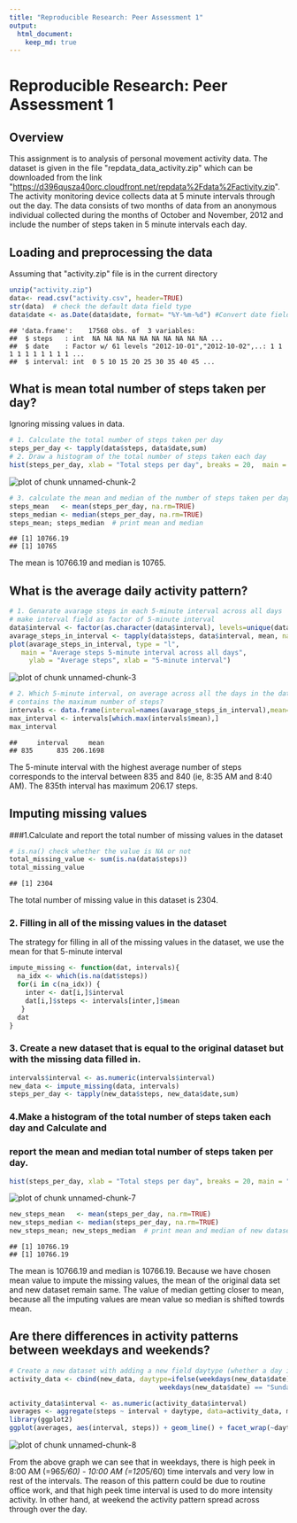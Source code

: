```yaml
---
title: "Reproducible Research: Peer Assessment 1"
output:
  html_document:
    keep_md: true
---
```

# Reproducible Research: Peer Assessment 1

## Overview 
This assignment is to analysis of personal movement activity data. The dataset is given in the file "repdata_data_activity.zip" which can be downloaded from the link "https://d396qusza40orc.cloudfront.net/repdata%2Fdata%2Factivity.zip". The activity monitoring device collects data at 5 minute intervals through out the day. The data consists of two months of data from an anonymous individual collected during the months of October and November, 2012 and include the number of steps taken in 5 minute intervals each day. 

## Loading and preprocessing the data
Assuming that "activity.zip" file is in the current directory

```r
unzip("activity.zip")
data<- read.csv("activity.csv", header=TRUE)
str(data)  # check the default data field type
data$date <- as.Date(data$date, format= "%Y-%m-%d") #Convert date field to Date class
```

```
## 'data.frame':	17568 obs. of  3 variables:
##  $ steps   : int  NA NA NA NA NA NA NA NA NA NA ...
##  $ date    : Factor w/ 61 levels "2012-10-01","2012-10-02",..: 1 1 1 1 1 1 1 1 1 1 ...
##  $ interval: int  0 5 10 15 20 25 30 35 40 45 ...
```

## What is mean total number of steps taken per day?
Ignoring missing values in data.

```r
# 1. Calculate the total number of steps taken per day
steps_per_day <- tapply(data$steps, data$date,sum) 
# 2. Draw a histogram of the total number of steps taken each day
hist(steps_per_day, xlab = "Total steps per day", breaks = 20,  main = "Total daily steps") 
```

![plot of chunk unnamed-chunk-2](figure/unnamed-chunk-2-1.png) 

```r
# 3. calculate the mean and median of the number of steps taken per day
steps_mean   <- mean(steps_per_day, na.rm=TRUE)
steps_median <- median(steps_per_day, na.rm=TRUE)
steps_mean; steps_median  # print mean and median
```

```
## [1] 10766.19
## [1] 10765
```

The mean is 10766.19 and median is 10765.
## What is the average daily activity pattern?

```r
# 1. Genarate avarage steps in each 5-minute interval across all days
# make interval field as factor of 5-minute interval
data$interval <- factor(as.character(data$interval), levels=unique(data$interval)) 
avarage_steps_in_interval <- tapply(data$steps, data$interval, mean, na.rm = TRUE)
plot(avarage_steps_in_interval, type = "l",
   main = "Average steps 5-minute interval across all days",
     ylab = "Average steps", xlab = "5-minute interval")
```

![plot of chunk unnamed-chunk-3](figure/unnamed-chunk-3-1.png) 

```r
# 2. Which 5-minute interval, on average across all the days in the dataset, 
# contains the maximum number of steps?
intervals <- data.frame(interval=names(avarage_steps_in_interval),mean=avarage_steps_in_interval)
max_interval <- intervals[which.max(intervals$mean),]
max_interval
```

```
##     interval     mean
## 835      835 206.1698
```
The 5-minute interval with the highest average number of steps corresponds to the interval between 835 and 840 (ie, 8:35 AM and 8:40 AM).
The 835th interval has maximum 206.17 steps.

## Imputing missing values
###1.Calculate and report the total number of missing values in the dataset 

```r
# is.na() check whether the value is NA or not
total_missing_value <- sum(is.na(data$steps)) 
total_missing_value 
```

```
## [1] 2304
```

The total number of missing value in this dataset is 2304.
### 2. Filling in all of the missing values in the dataset
The strategy for filling in all of the missing values in the dataset, we use the mean for that 5-minute interval

```r
impute_missing <- function(dat, intervals){
  na_idx <- which(is.na(dat$steps))
  for(i in c(na_idx)) {
    inter <- dat[i,]$interval
    dat[i,]$steps <- intervals[inter,]$mean
   }
  dat
}
```

### 3. Create a new dataset that is equal to the original dataset but with the missing data filled in.

```r
intervals$interval <- as.numeric(intervals$interval)
new_data <- impute_missing(data, intervals)
steps_per_day <- tapply(new_data$steps, new_data$date,sum)
```

### 4.Make a histogram of the total number of steps taken each day and Calculate and 
### report the mean and median total number of steps taken per day.

```r
hist(steps_per_day, xlab = "Total steps per day", breaks = 20, main = "Total daily steps") 
```

![plot of chunk unnamed-chunk-7](figure/unnamed-chunk-7-1.png) 

```r
new_steps_mean   <- mean(steps_per_day, na.rm=TRUE)
new_steps_median <- median(steps_per_day, na.rm=TRUE)
new_steps_mean; new_steps_median  # print mean and median of new dataset
```

```
## [1] 10766.19
## [1] 10766.19
```

The mean is 10766.19 and median is 10766.19. Because we  have chosen mean value to impute the missing values, the mean of the original data set and new dataset remain same. The value of median getting closer to mean, because all the imputing values are mean value so median is shifted towrds mean.

## Are there differences in activity patterns between weekdays and weekends?   

```r
# Create a new dataset with adding a new field daytype (whether a day is weekday or weekend).
activity_data <- cbind(new_data, daytype=ifelse(weekdays(new_data$date) == "Saturday" |       
                                      weekdays(new_data$date) == "Sunday", "weekend", "weekday"))

activity_data$interval <- as.numeric(activity_data$interval)
averages <- aggregate(steps ~ interval + daytype, data=activity_data, mean)
library(ggplot2)
ggplot(averages, aes(interval, steps)) + geom_line() + facet_wrap(~daytype,nrow=2, ncol=1 ) +xlab("5-minute interval") + ylab("Number of steps")
```

![plot of chunk unnamed-chunk-8](figure/unnamed-chunk-8-1.png) 

From the above graph we can see that in weekdays, there is high peek in 8:00 AM (=96*5/60) - 10:00 AM (=120*5/60) time intervals and very low in rest of the intervals. The reason of this pattern could be due to routine office work,  and that high peek time interval is used to do more intensity activity. In other hand, at weekend the activity pattern spread across through over the day.

